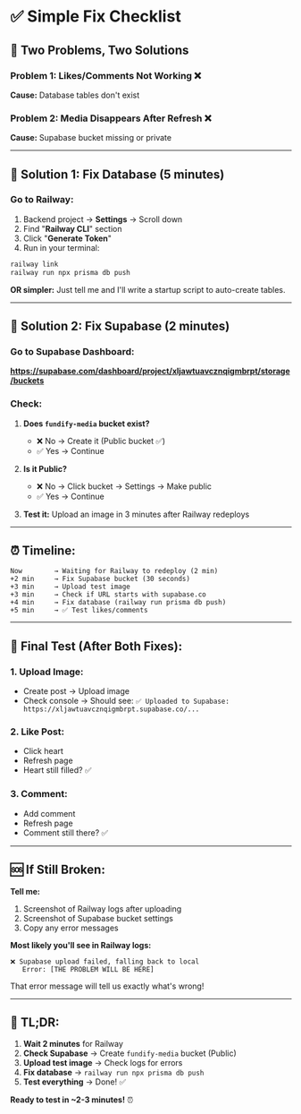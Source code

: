 # ✅ Simple Fix Checklist

## 🎯 Two Problems, Two Solutions

### Problem 1: Likes/Comments Not Working ❌
**Cause:** Database tables don't exist

### Problem 2: Media Disappears After Refresh ❌  
**Cause:** Supabase bucket missing or private

---

## 🔧 Solution 1: Fix Database (5 minutes)

### Go to Railway:
1. Backend project → **Settings** → Scroll down
2. Find "**Railway CLI**" section
3. Click "**Generate Token**"
4. Run in your terminal:
```bash
railway link
railway run npx prisma db push
```

**OR simpler:** Just tell me and I'll write a startup script to auto-create tables.

---

## 🔧 Solution 2: Fix Supabase (2 minutes)

### Go to Supabase Dashboard:
**https://supabase.com/dashboard/project/xljawtuavcznqigmbrpt/storage/buckets**

### Check:
1. **Does `fundify-media` bucket exist?**
   - ❌ No → Create it (Public bucket ✅)
   - ✅ Yes → Continue

2. **Is it Public?**
   - ❌ No → Click bucket → Settings → Make public
   - ✅ Yes → Continue

3. **Test it:** Upload an image in 3 minutes after Railway redeploys

---

## ⏰ Timeline:

```
Now        → Waiting for Railway to redeploy (2 min)
+2 min     → Fix Supabase bucket (30 seconds)
+3 min     → Upload test image
+3 min     → Check if URL starts with supabase.co
+4 min     → Fix database (railway run prisma db push)
+5 min     → ✅ Test likes/comments
```

---

## 🧪 Final Test (After Both Fixes):

### 1. Upload Image:
- Create post → Upload image
- Check console → Should see: `✅ Uploaded to Supabase: https://xljawtuavcznqigmbrpt.supabase.co/...`

### 2. Like Post:
- Click heart
- Refresh page
- Heart still filled? ✅

### 3. Comment:
- Add comment
- Refresh page  
- Comment still there? ✅

---

## 🆘 If Still Broken:

**Tell me:**
1. Screenshot of Railway logs after uploading
2. Screenshot of Supabase bucket settings
3. Copy any error messages

**Most likely you'll see in Railway logs:**
```
❌ Supabase upload failed, falling back to local
   Error: [THE PROBLEM WILL BE HERE]
```

That error message will tell us exactly what's wrong!

---

## 🎯 TL;DR:

1. **Wait 2 minutes** for Railway
2. **Check Supabase** → Create `fundify-media` bucket (Public)
3. **Upload test image** → Check logs for errors
4. **Fix database** → `railway run npx prisma db push`
5. **Test everything** → Done! ✅

**Ready to test in ~2-3 minutes!** ⏰

